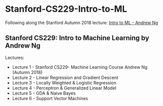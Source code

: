 # Stanford-CS229-Intro-to-ML
Following along the Stanford Autumn 2018 lecture:
[Intro to ML - Andrew Ng](https://www.youtube.com/playlist?list=PLoROMvodv4rMiGQp3WXShtMGgzqpfVfbU)


## Stanford CS229: Intro to Machine Learning by Andrew Ng
Lectures:
- Lecture 1 - Stanford CS229- Machine Learning Course Andrew Ng (Autumn 2018)
- Lecture 2 - Linear Regression and Gradient Descent
- Lecture 3 - Locally Weighted & Logistic Regression 
- Lecture 4 - Perceptron & Generalized Linear Model
- Lecture 5 - GDA & Naive Bayes 
- Lecture 6 - Support Vector Machines


